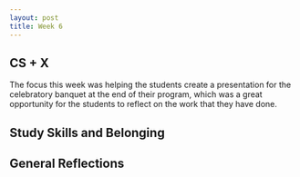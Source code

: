 ```yaml
---
layout: post
title: Week 6
---
```


## CS + X
The focus this week was helping the students create a presentation for the celebratory banquet at the end of their program, 
which was a great opportunity for the students to reflect on the work that they have done.


## Study Skills and Belonging




## General Reflections

